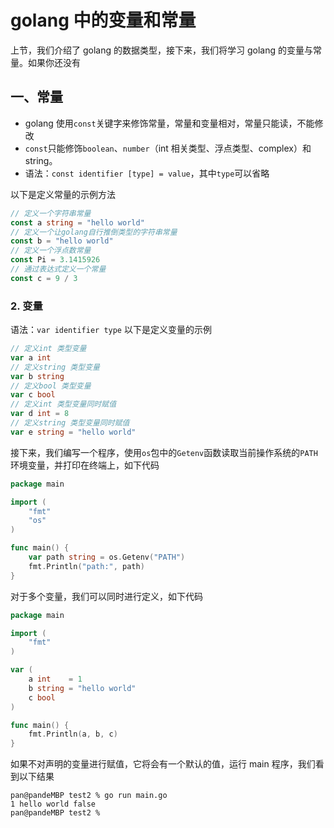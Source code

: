 # golang 中的变量和常量

上节，我们介绍了 golang 的数据类型，接下来，我们将学习 golang 的变量与常量。如果你还没有

## 一、常量

- golang 使用`const`关键字来修饰常量，常量和变量相对，常量只能读，不能修改
- `const`只能修饰`boolean`、`number`（int 相关类型、浮点类型、complex）和 string。
- 语法：`const identifier [type] = value`，其中`type`可以省略

以下是定义常量的示例方法

```go
// 定义一个字符串常量
const a string = "hello world"
// 定义一个让golang自行推倒类型的字符串常量
const b = "hello world"
// 定义一个浮点数常量
const Pi = 3.1415926
// 通过表达式定义一个常量
const c = 9 / 3
```

### 2. 变量

语法：`var identifier type`
以下是定义变量的示例

```go
// 定义int 类型变量
var a int
// 定义string 类型变量
var b string
// 定义bool 类型变量
var c bool
// 定义int 类型变量同时赋值
var d int = 8
// 定义string 类型变量同时赋值
var e string = "hello world"
```

接下来，我们编写一个程序，使用`os`包中的`Getenv`函数读取当前操作系统的`PATH`环境变量，并打印在终端上，如下代码

```go
package main

import (
	"fmt"
	"os"
)

func main() {
	var path string = os.Getenv("PATH")
	fmt.Println("path:", path)
}
```

对于多个变量，我们可以同时进行定义，如下代码

```go
package main

import (
	"fmt"
)

var (
	a int    = 1
	b string = "hello world"
	c bool
)

func main() {
	fmt.Println(a, b, c)
}
```

如果不对声明的变量进行赋值，它将会有一个默认的值，运行 main 程序，我们看到以下结果

```shell
pan@pandeMBP test2 % go run main.go
1 hello world false
pan@pandeMBP test2 %
```
